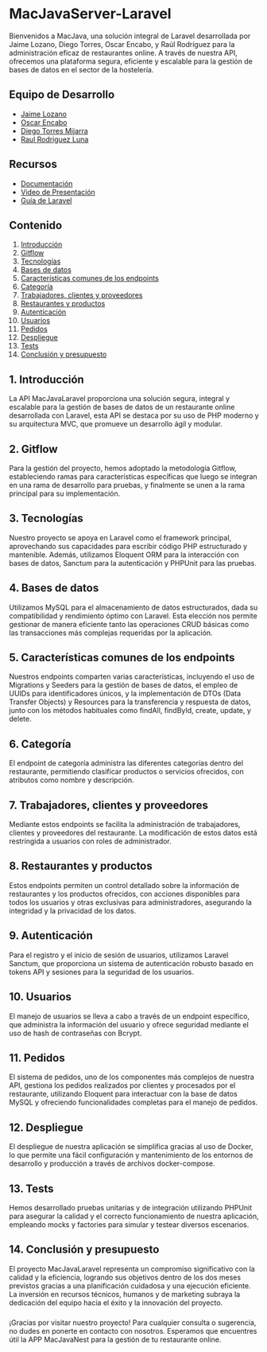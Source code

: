 # MacJavaServer-Laravel

Bienvenidos a MacJava, una solución integral de Laravel desarrollada por Jaime Lozano, Diego Torres, Oscar Encabo, y Raúl Rodríguez para la administración eficaz de restaurantes online. A través de nuestra API, ofrecemos una plataforma segura, eficiente y escalable para la gestión de bases de datos en el sector de la hostelería.

## Equipo de Desarrollo

- [Jaime Lozano](https://github.com/jaime9lozano)
- [Oscar Encabo](https://github.com/Diokar017)
- [Diego Torres Mijarra](https://github.com/DiegoTorresMijarra)
- [Raul Rodriguez Luna](https://github.com/raulrz11)

## Recursos

- [Documentación](https://github.com/DiegoTorresMijarra/MacJavaServer-Laravel/tree/master/pdf/MacJava-Laravel.pdf)
- [Video de Presentación](https://www.youtube.com/watch?v=vtqjlQRBHZ4&ab_channel=OscarEncabo )
- [Guía de Laravel](https://github.com/DiegoTorresMijarra/MacJavaServer-Laravel/tree/master/README_LARAVEL.md)

## Contenido

1. [Introducción](#introducción)
2. [Gitflow](#gitflow)
3. [Tecnologías](#tecnologías)
4. [Bases de datos](#bases-de-datos)
5. [Características comunes de los endpoints](#características-comunes-de-los-endpoints)
6. [Categoría](#categoría)
7. [Trabajadores, clientes y proveedores](#trabajadores-clientes-y-proveedores)
8. [Restaurantes y productos](#restaurantes-y-productos)
9. [Autenticación](#autenticación)
10. [Usuarios](#usuarios)
11. [Pedidos](#pedidos)
12. [Despliegue](#despliegue)
13. [Tests](#tests)
14. [Conclusión y presupuesto](#conclusión-y-presupuesto)

## 1. Introducción <a name="introducción"></a>
   La API MacJavaLaravel proporciona una solución segura, integral y escalable para la gestión de bases de datos de un restaurante online desarrollada con Laravel, esta API se destaca por su uso de PHP moderno y su arquitectura MVC, que promueve un desarrollo ágil y modular.

## 2. Gitflow <a name="gitflow"></a>
   Para la gestión del proyecto, hemos adoptado la metodología Gitflow, estableciendo ramas para características específicas que luego se integran en una rama de desarrollo para pruebas, y finalmente se unen a la rama principal para su implementación.

## 3. Tecnologías <a name="tecnologías"></a>
   Nuestro proyecto se apoya en Laravel como el framework principal, aprovechando sus capacidades para escribir código PHP estructurado y mantenible. Además, utilizamos Eloquent ORM para la interacción con bases de datos, Sanctum para la autenticación y PHPUnit para las pruebas.

## 4. Bases de datos <a name="bases-de-datos"></a>
   Utilizamos MySQL para el almacenamiento de datos estructurados, dada su compatibilidad y rendimiento óptimo con Laravel. Esta elección nos permite gestionar de manera eficiente tanto las operaciones CRUD básicas como las transacciones más complejas requeridas por la aplicación.

## 5. Características comunes de los endpoints <a name="características-comunes-de-los-endpoints"></a>
   Nuestros endpoints comparten varias características, incluyendo el uso de Migrations y Seeders para la gestión de bases de datos, el empleo de UUIDs para identificadores únicos, y la implementación de DTOs (Data Transfer Objects) y Resources para la transferencia y respuesta de datos, junto con los métodos habituales como findAll, findById, create, update, y delete.

## 6. Categoría <a name="categoría"></a>
   El endpoint de categoría administra las diferentes categorías dentro del restaurante, permitiendo clasificar productos o servicios ofrecidos, con atributos como nombre y descripción.

## 7. Trabajadores, clientes y proveedores <a name="trabajadores-clientes-y-proveedores"></a>
   Mediante estos endpoints se facilita la administración de trabajadores, clientes y proveedores del restaurante. La modificación de estos datos está restringida a usuarios con roles de administrador.

## 8. Restaurantes y productos <a name="restaurantes-y-productos"></a>
   Estos endpoints permiten un control detallado sobre la información de restaurantes y los productos ofrecidos, con acciones disponibles para todos los usuarios y otras exclusivas para administradores, asegurando la integridad y la privacidad de los datos.

## 9. Autenticación <a name="autenticación"></a>
   Para el registro y el inicio de sesión de usuarios, utilizamos Laravel Sanctum, que proporciona un sistema de autenticación robusto basado en tokens API y sesiones para la seguridad de los usuarios.

## 10. Usuarios <a name="usuarios"></a>
El manejo de usuarios se lleva a cabo a través de un endpoint específico, que administra la información del usuario y ofrece seguridad mediante el uso de hash de contraseñas con Bcrypt.

## 11. Pedidos <a name="pedidos"></a>
El sistema de pedidos, uno de los componentes más complejos de nuestra API, gestiona los pedidos realizados por clientes y procesados por el restaurante, utilizando Eloquent para interactuar con la base de datos MySQL y ofreciendo funcionalidades completas para el manejo de pedidos.

## 12. Despliegue <a name="despliegue"></a>
El despliegue de nuestra aplicación se simplifica gracias al uso de Docker, lo que permite una fácil configuración y mantenimiento de los entornos de desarrollo y producción a través de archivos docker-compose.

## 13. Tests <a name="tests"></a>
Hemos desarrollado pruebas unitarias y de integración utilizando PHPUnit para asegurar la calidad y el correcto funcionamiento de nuestra aplicación, empleando mocks y factories para simular y testear diversos escenarios.

## 14. Conclusión y presupuesto <a name="conclusión-y-presupuesto"></a>
El proyecto MacJavaLaravel representa un compromiso significativo con la calidad y la eficiencia, logrando sus objetivos dentro de los dos meses previstos gracias a una planificación cuidadosa y una ejecución eficiente. La inversión en recursos técnicos, humanos y de marketing subraya la dedicación del equipo hacia el éxito y la innovación del proyecto.
###
¡Gracias por visitar nuestro proyecto! Para cualquier consulta o sugerencia, no dudes en ponerte en contacto con nosotros. Esperamos que encuentres útil la APP MacJavaNest para la gestión de tu restaurante online.
